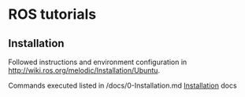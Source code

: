 # ROS tutorials

## Installation

Followed instructions and environment configuration in http://wiki.ros.org/melodic/Installation/Ubuntu.

Commands executed listed in /docs/0-Installation.md
[Installation](https://github.com/MarcReniuSanchez/ros_tutorials/tree/master/docs/0-installation.md) docs

